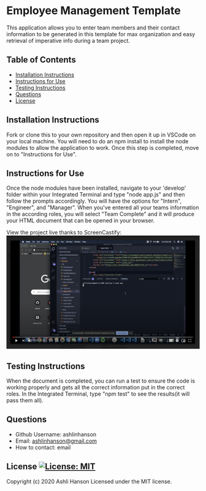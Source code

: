 # Employee Management Template 
 This application allows you to enter team members and their contact information to be generated in this template for max organization and easy retrieval of imperative info during a team project.  

 ## Table of Contents 
 * [Installation Instructions](#Installation-Instructions) 
 * [Instructions for Use](#Instructions-for-Use) 
 * [Testing Instructions](#Testing-Instructions) 
 * [Questions](#Questions) 
 * [License](#License) 
 
 ## Installation Instructions 
 Fork or clone this to your own repository and then open it up in VSCode on your local machine. You will need to do an npm install to install the node modules to allow the application to work. Once this step is completed, move on to "Instructions for Use".

 ## Instructions for Use 
 Once the node modules have been installed, navigate to your 'develop' folder within your Integrated Terminal and type "node app.js" and then follow the prompts accordingly. You will have the options for "Intern", "Engineer", and "Manager". When you've entered all your teams information in the according roles, you will select "Team Complete" and it will produce your HTML document that can be opened in your browser. 

View the project live thanks to ScreenCastify: 
[![Watch the video!](./assets/example.png)](https://drive.google.com/file/d/1VncifwI_aw-nLA413yY6QmdlNNFESAFb/preview "Watch a Live Example")
   
  
 ## Testing Instructions 
 When the document is completed, you can run a test to ensure the code is working properly and gets all the correct information put in the correct roles. In the Integrated Terminal, type "npm test" to see the results(it will pass them all).
  
 ## Questions  
 * Github Username: ashlinhanson 
 * Email: ashlinhanson@gmail.com 
 * How to contact: email 
 ## License  [![License: MIT](https://img.shields.io/badge/License-MIT-yellow.svg)](https://opensource.org/licenses/MIT) 
 Copyright (c) 2020 Ashli Hanson Licensed under the MIT license.
